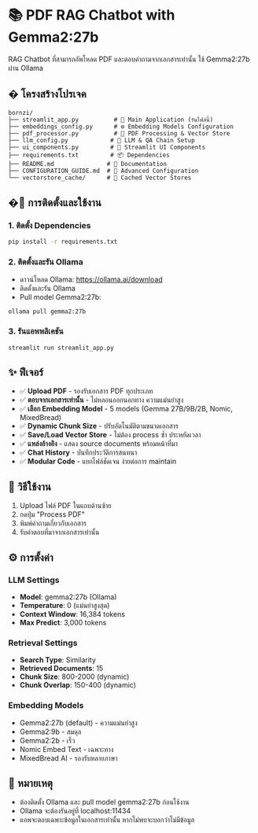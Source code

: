 # 📚 PDF RAG Chatbot with Gemma2:27b

RAG Chatbot ที่สามารถอัพโหลด PDF และตอบคำถามจากเอกสารเท่านั้น ใช้ Gemma2:27b ผ่าน Ollama

## � โครงสร้างโปรเจค

```
bornzi/
├── streamlit_app.py          # 🎯 Main Application (รันไฟล์นี้)
├── embeddings_config.py      # ⚙️ Embedding Models Configuration
├── pdf_processor.py          # 📄 PDF Processing & Vector Store
├── llm_config.py            # 🤖 LLM & QA Chain Setup
├── ui_components.py         # 🎨 Streamlit UI Components
├── requirements.txt         # 📦 Dependencies
├── README.md               # 📖 Documentation
├── CONFIGURATION_GUIDE.md  # 📘 Advanced Configuration
└── vectorstore_cache/      # 💾 Cached Vector Stores
```

## �🚀 การติดตั้งและใช้งาน

### 1. ติดตั้ง Dependencies
```bash
pip install -r requirements.txt
```

### 2. ติดตั้งและรัน Ollama
- ดาวน์โหลด Ollama: https://ollama.ai/download
- ติดตั้งและรัน Ollama
- Pull model Gemma2:27b:
```bash
ollama pull gemma2:27b
```

### 3. รันแอพพลิเคชัน
```bash
streamlit run streamlit_app.py
```

## ✨ ฟีเจอร์

- ✅ **Upload PDF** - รองรับเอกสาร PDF ทุกประเภท
- ✅ **ตอบจากเอกสารเท่านั้น** - ไม่หลอนออกนอกทาง ความแม่นยำสูง
- ✅ **เลือก Embedding Model** - 5 models (Gemma 27B/9B/2B, Nomic, MixedBread)
- ✅ **Dynamic Chunk Size** - ปรับอัตโนมัติตามขนาดเอกสาร
- ✅ **Save/Load Vector Store** - ไม่ต้อง process ซ้ำ ประหยัดเวลา
- ✅ **แหล่งอ้างอิง** - แสดง source documents พร้อมหน้าที่มา
- ✅ **Chat History** - บันทึกประวัติการสนทนา
- ✅ **Modular Code** - แยกไฟล์ชัดเจน ง่ายต่อการ maintain

## 🎯 วิธีใช้งาน

1. Upload ไฟล์ PDF ในแถบด้านซ้าย
2. กดปุ่ม "Process PDF"
3. พิมพ์คำถามเกี่ยวกับเอกสาร
4. รับคำตอบที่มาจากเอกสารเท่านั้น

## ⚙️ การตั้งค่า

### LLM Settings
- **Model**: gemma2:27b (Ollama)
- **Temperature**: 0 (แม่นยำสูงสุด)
- **Context Window**: 16,384 tokens
- **Max Predict**: 3,000 tokens

### Retrieval Settings
- **Search Type**: Similarity
- **Retrieved Documents**: 15
- **Chunk Size**: 800-2000 (dynamic)
- **Chunk Overlap**: 150-400 (dynamic)

### Embedding Models
- Gemma2:27b (default) - ความแม่นยำสูง
- Gemma2:9b - สมดุล
- Gemma2:2b - เร็ว
- Nomic Embed Text - เฉพาะทาง
- MixedBread AI - รองรับหลายภาษา

## 📝 หมายเหตุ

- ต้องติดตั้ง Ollama และ pull model gemma2:27b ก่อนใช้งาน
- Ollama จะต้องรันอยู่ที่ localhost:11434
- แอพจะตอบเฉพาะข้อมูลในเอกสารเท่านั้น หากไม่พบจะบอกว่าไม่มีข้อมูล
